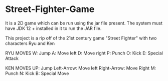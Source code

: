 # Street-Fighter-Game
It is a 2D game which can be run using the jar file present. The system must have JDK 12 + installed in it to run the JAR file.

This project is a rip off of the 21st century game "Street Fighter" with two characters Ryu and Ken

  RYU MOVES
    W: Jump
    A: Move left
    D: Move right
    P: Punch
    O: Kick
    E: Special Attack
    
   KEN MOVES
     UP: Jump
     Left-Arrow: Move left
     Right-Arrow: Move Right
     M: Punch
     N: Kick
     B: Special Move
